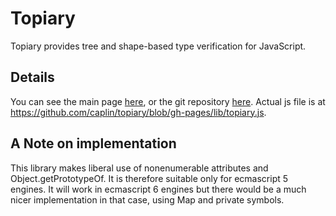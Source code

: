 Topiary
=======

Topiary provides tree and shape-based type verification for JavaScript.

Details
-------

You can see the main page [here](http://caplin.github.io/topiary/), or the git repository [here](https://github.com/caplin/topiary).
Actual js file is at https://github.com/caplin/topiary/blob/gh-pages/lib/topiary.js.


A Note on implementation
------------------------

This library makes liberal use of nonenumerable attributes and Object.getPrototypeOf.
It is therefore suitable only for ecmascript 5 engines.  It will work in ecmascript 6
engines but there would be a much nicer implementation in that case, using Map and
private symbols.
